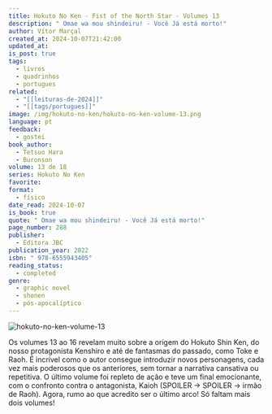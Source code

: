 ```yaml
---
title: Hokuto No Ken - Fist of the North Star - Volumes 13
description: " Omae wa mou shindeiru! - Você Já está morto!"
author: Vítor Marçal
created_at: 2024-10-07T21:42:00
updated_at: 
is_post: true
tags:
  - livros
  - quadrinhos
  - portugues
related:
  - "[[leituras-de-2024]]"
  - "[[tags/portugues]]"
image: /img/hokuto-no-ken/hokuto-no-ken-volume-13.png
language: pt
feedback:
  - gostei
book_author:
  - Tetsuo Hara
  - Buronson
volume: 13 de 18
series: Hokuto No Ken
favorite: 
format:
  - físico
date_read: 2024-10-07
is_book: true
quote: " Omae wa mou shindeiru! - Você Já está morto!"
page_number: 288
publisher:
  - Editora JBC
publication_year: 2022
isbn: " 978-6555943405"
reading_status:
  - completed
genre:
  - graphic novel
  - shonen
  - pós-apocalíptico
---
```



![hokuto-no-ken-volume-13](/img/hokuto-no-ken/hokuto-no-ken-volume-13.png)

Os volumes 13 ao 16 revelam muito sobre a origem do Hokuto Shin Ken, do nosso protagonista Kenshiro e até de fantasmas do passado, como Toke e Raoh. É incrível como o autor consegue introduzir novos personagens, cada vez mais poderosos que os anteriores, sem tornar a narrativa cansativa ou repetitiva. O último volume foi repleto de ação e teve um final emocionante, com o confronto contra o antagonista, Kaioh (SPOILER -> SPOILER -> irmão de Raoh). Agora, rumo ao que acredito ser o último arco! Só faltam mais dois volumes!